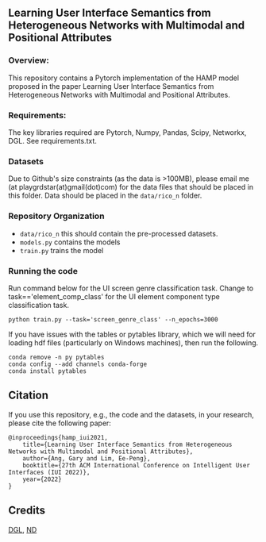 ## Learning User Interface Semantics from Heterogeneous Networks with Multimodal and Positional Attributes

### Overview:
This repository contains a Pytorch implementation of the HAMP model proposed in the paper Learning User Interface Semantics from Heterogeneous Networks with Multimodal and Positional Attributes.

### Requirements:

The key libraries required are Pytorch, Numpy, Pandas, Scipy, Networkx, DGL. See requirements.txt.

### Datasets

Due to Github's size constraints (as the data is >100MB), please email me (at playgrdstar(at)gmail(dot)com) for the data files that should be placed in this folder. Data should be placed in the ``data/rico_n`` folder. 

### Repository Organization
- ``data/rico_n`` this should contain the pre-processed datasets. 
- ``models.py`` contains the models
- ``train.py`` trains the model 

### Running the code
Run command below for the UI screen genre classification task. Change to task=='element_comp_class' for the UI element component type classification task.
```
python train.py --task='screen_genre_class' --n_epochs=3000
```

If you have issues with the tables or pytables library, which we will need for loading hdf files (particularly on Windows machines), then run the following.
```
conda remove -n py pytables
conda config --add channels conda-forge
conda install pytables
```

## Citation

If you use this repository, e.g., the code and the datasets, in your research, please cite the following paper:
```
@inproceedings{hamp_iui2021,
    title={Learning User Interface Semantics from Heterogeneous Networks with Multimodal and Positional Attributes},
    author={Ang, Gary and Lim, Ee-Peng},
    booktitle={27th ACM International Conference on Intelligent User Interfaces (IUI 2022)},
    year={2022}
}
```

## Credits
[DGL](https://github.com/dmlc/dgl/tree/master/examples/pytorch/hgt), [ND](https://github.com/trokas/neural_decomposition)

